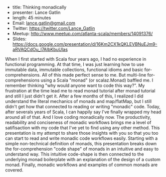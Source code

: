 * title: Thinking monadically
* presenter: Lance Gatlin
* length: 45 minutes
* Email: lance.gatlin@gmail.com
* Twitter: https://twitter.com/Lance_Gatlin
* Meetup: http://www.meetup.com/atlanta-scala/members/14091376/
* Slides: https://docs.google.com/presentation/d/16Km2CX1kQKLEVBNuEJm9-aRVAQCdOu_I7AlbKbuUlas

When I first started with Scala four years ago, I had no experience in functional programming. At that time, I was just learning how to use immutable data, immutable collections, functional idioms and basic for-comprehensions. All of this made perfect sense to me. But multi-line for-comprehensions using a Scala "monad" (or scalaz.Monad) baffled me. I remember thinking "why would anyone want to code this way?". My frustration at the time lead me to read monad tutorial after monad tutorial and still I just didn't get it. After a few months of this, I realized I did understand the literal mechanics of monads and map/flatMap, but I still didn't get how that connected to reading or writing "monadic" code. Today, after severals years of Scala, I can happily say I've finally wrapped my head around all of that. And I love coding monadically now. The productivity, readability and conciseness of monadic workflows brings me a level of satifisaction with my code that I've yet to find using any other method.
This presentation is my attempt to share those insights with you so that you too can start to read and write monadic code workflows easily. Starting with a simple non-technical definition of monads, this presentation breaks down the for-comprehension "code shape" of monads in an intuitive and easy to understand way. This intuitive code-shape is then connected to the underlying monad boilerplate with an explanation of the design of a custom monad. Finally, monadic workflows and examples of common monads are covered.